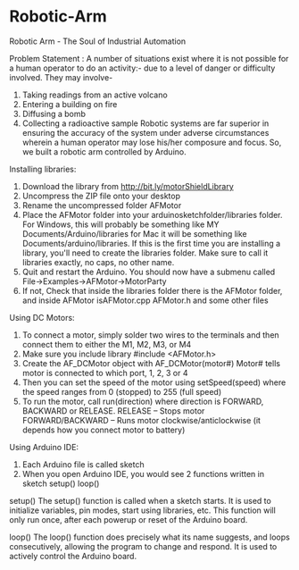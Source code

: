 # Robotic-Arm

Robotic Arm - The Soul of Industrial Automation

Problem Statement : A number of situations exist where it is not possible for a human operator to do an activity:- due to a level of danger or difficulty involved. They may involve-
1. Taking readings from an active volcano
2. Entering a building on fire
3. Diffusing a bomb
4. Collecting a radioactive sample
Robotic systems are far superior in ensuring the accuracy of the system under adverse circumstances wherein a human operator may lose his/her composure and focus. So, we built a robotic arm controlled by Arduino.

Installing libraries:
1. Download the library from http://bit.ly/motorShieldLibrary
2. Uncompress the ZIP file onto your desktop
3. Rename the uncompressed folder AFMotor
4. Place the AFMotor folder into your arduinosketchfolder/libraries folder. For Windows, this will probably be something like MY Documents/Arduino/libraries for Mac it will be something like Documents/arduino/libraries. If this is the first time you are installing a library, you'll need to create the libraries folder. Make sure to call it libraries exactly, no caps, no other name.
5. Quit and restart the Arduino. You should now have a submenu called File->Examples->AFMotor->MotorParty
6. If not, Check that inside the libraries folder there is the AFMotor folder, and inside AFMotor isAFMotor.cpp AFMotor.h and some other files

Using DC Motors:
1. To connect a motor, simply solder two wires to the terminals and then connect them to either the M1, M2, M3, or M4
2. Make sure you include library
#include <AFMotor.h>
3. Create the AF_DCMotor object with AF_DCMotor(motor#)
Motor# tells motor is connected to which port, 1, 2, 3 or 4
4. Then you can set the speed of the motor using setSpeed(speed) where the speed ranges from 0 (stopped) to 255 (full speed)
5. To run the motor, call run(direction) where direction is FORWARD, BACKWARD or RELEASE.
   RELEASE – Stops motor
   FORWARD/BACKWARD – Runs motor clockwise/anticlockwise (it depends how you connect motor to battery)

Using Arduino IDE:
1. Each Arduino file is called sketch 
2. When you open Arduino IDE, you would see 2 functions written in sketch
   setup()
   loop()
   
setup()
	The setup() function is called when a sketch starts. It is used to initialize variables, pin modes, start using libraries, etc. This function will only run once, after each powerup or reset of the Arduino 
  board.
  

loop()
	The loop() function does precisely what its name suggests, and loops consecutively, allowing the program to change and respond. It is used to actively control the Arduino board. 





